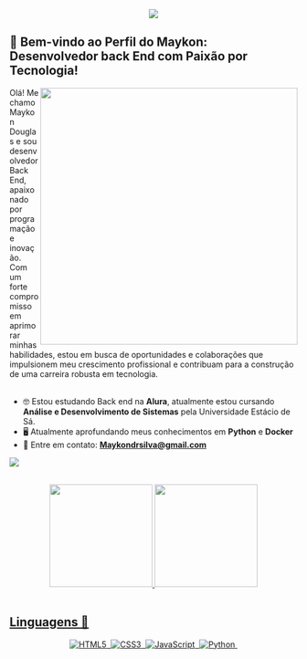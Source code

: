 <p align="center">
  <a href="https://git.io/typing-svg">
    <img src="https://readme-typing-svg.demolab.com?font=Fira+Code&pause=1000&color=F7F7F7&background=C64BFD&center=true&vCenter=true&random=false&width=435&lines=Ol%C3%A1%2C+meu+nome+%C3%A9+Maykon;Sou+um+Desenvolvedor+Back end">
  </a>
</p>


## 🌟 Bem-vindo ao Perfil do Maykon: Desenvolvedor back End com Paixão por Tecnologia!

<img src="https://private-user-images.githubusercontent.com/168865716/328716696-46ef0a40-8905-48d1-a95f-8b4ed859be3c.gif?jwt=eyJhbGciOiJIUzI1NiIsInR5cCI6IkpXVCJ9.eyJpc3MiOiJnaXRodWIuY29tIiwiYXVkIjoicmF3LmdpdGh1YnVzZXJjb250ZW50LmNvbSIsImtleSI6ImtleTUiLCJleHAiOjE3MTYzMDg2NDcsIm5iZiI6MTcxNjMwODM0NywicGF0aCI6Ii8xNjg4NjU3MTYvMzI4NzE2Njk2LTQ2ZWYwYTQwLTg5MDUtNDhkMS1hOTVmLThiNGVkODU5YmUzYy5naWY_WC1BbXotQWxnb3JpdGhtPUFXUzQtSE1BQy1TSEEyNTYmWC1BbXotQ3JlZGVudGlhbD1BS0lBVkNPRFlMU0E1M1BRSzRaQSUyRjIwMjQwNTIxJTJGdXMtZWFzdC0xJTJGczMlMkZhd3M0X3JlcXVlc3QmWC1BbXotRGF0ZT0yMDI0MDUyMVQxNjE5MDdaJlgtQW16LUV4cGlyZXM9MzAwJlgtQW16LVNpZ25hdHVyZT00NTgyZWY2M2VhZjBiZTFkY2YxZGMwOGU3Y2EwMzI3N2JjM2Q5NzFjMTQ1OTM2Njg5MWNkYWJiMTg2MzliNTk2JlgtQW16LVNpZ25lZEhlYWRlcnM9aG9zdCZhY3Rvcl9pZD0wJmtleV9pZD0wJnJlcG9faWQ9MCJ9.thrB8a1reKzB9enJIPn-gkB8ew58vQ99pkxVJBRkR-Q" min-width="400px" max-width="400px" width="450px" align="right">

<section align="left">
 Olá! Me chamo Maykon Douglas e sou desenvolvedor Back End, apaixonado por programação e inovação. Com um forte compromisso em aprimorar minhas habilidades, estou em busca de oportunidades e colaborações que impulsionem meu crescimento profissional e contribuam para a construção de uma carreira robusta em tecnologia. <br> <br>

 - 🤓 Estou estudando Back end na **Alura**, atualmente estou cursando **Análise e Desenvolvimento de Sistemas** pela Universidade Estácio de Sá.
 - 🖥️ Atualmente aprofundando meus conhecimentos em **Python** e **Docker**
 - 💌 Entre em contato: **Maykondrsilva@gmail.com**
 
 <a href="https://www.linkedin.com/in/maykon-douglas-/?originalSubdomain=br" target="_blank"><img src="https://img.shields.io/badge/-LinkedIn-%230077B5?style=for-the-badge&logo=linkedin&logoColor=white" target="_blank"></a>
</section>
<br>

 <div align="center">
   <a href="https://github.com/Maykondrsilv4">
   <img height="180em" src="https://github-readme-stats.vercel.app/api?username=Maykondrsilv4&show_icons=true&theme=radical&include_all_commits=true&count_private=true"/>
   <img height="180em" src="https://github-readme-stats.vercel.app/api/top-langs/?username=Maykondrsilv4&layout=compact&langs_count=6&theme=tokyonight"/>
</div>
<br> 

## Linguagens 🧐
<p align="center">
  <img src="https://img.shields.io/badge/HTML5-68D2E8.svg?style=for-the-badge&logo=HTML5&logoColor=FF204E" alt="HTML5">&nbsp;
  <img src="https://img.shields.io/badge/CSS3-68D2E8.svg?style=for-the-badge&logo=css3&logoColor=A0153E" alt="CSS3">&nbsp;
  <img src="https://img.shields.io/badge/JAVASCRIPT-FDDE55.svg?style=for-the-badge&logo=javascript&logoColor=5D0E41" alt="JavaScript">&nbsp;
  <img src="https://img.shields.io/badge/PYTHON-FEEFAD.svg?style=for-the-badge&logo=Python&logoColor=00224D" alt="Python">&nbsp;
</p>
